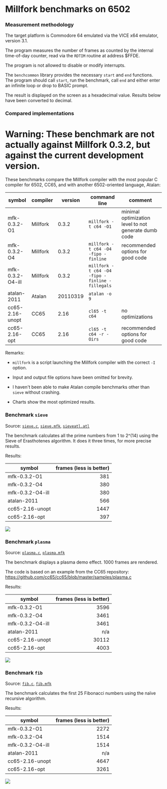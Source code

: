 # Millfork benchmarks on 6502

### Measurement methodology

The target platform is Commodore 64 emulated via the VICE x64 emulator, version 3.1.

The program measures the number of frames as counted by the internal time-of-day counter, read via the `RDTIM` routine at address $FFDE.

The program is not allowed to disable or modify interrupts.

The `benchcommon` library provides the necessary `start` and `end` functions. The program should call `start`, run the benchmark, call `end` and either enter an infinite loop or drop to BASIC prompt.

The result is displayed on the screen as a hexadecimal value. Results below have been converted to decimal.

### Compared implementations

# Warning: These benchmark are not actually against Millfork 0.3.2, but against the current development version.

These benchmarks compare the Millfork compiler with the most popular C compiler for 6502, CC65, and with another 6502-oriented language, Atalan:

| symbol            | compiler | version  | command line                                    | comment |
|-------------------|----------|----------|-------------------------------------------------|-|
| mfk-0.3.2-O1      | Millfork | 0.3.2    | `millfork -t c64 -O1`                           | minimal optimization level to not generate dumb code|
| mfk-0.3.2-O4      | Millfork | 0.3.2    | `millfork -t c64 -O4 -fipo -finline`            | recommended options for good code |
| mfk-0.3.2-O4-ill  | Millfork | 0.3.2    | `millfork -t c64 -O4 -fipo -finline -fillegals` | |
| atalan-2011       | Atalan   | 20110319 | `atalan -o 9`                                   | |
| cc65-2.16-unopt   | CC65     | 2.16     | `cl65 -t c64`                                   | no optimizations |
| cc65-2.16-opt     | CC65     | 2.16     | `cl65 -t c64 -r -Oirs`                          | recommended options for good code |

Remarks:

* `millfork` is a script launching the Millfork compiler with the correct `-I` option.

* Input and output file options have been omitted for brevity.

* I haven't been able to make Atalan compile benchmarks other than `sieve` without crashing.

* Charts show the most optimized results.

### Benchmark `sieve`

Source: [`sieve.c`](./sieve.c), [`sieve.mfk`](./sieve.mfk), [`sieveatl.atl`](./sieveatl.atl)

The benchmark calculates all the prime numbers from 1 to 2^(14) using the Sieve of Erasthotenes algorithm. It does it three times, for more precise results.

Results:

| symbol            | frames (less is better) |
|-|-:|
| mfk-0.3.2-O1      | 381 |
| mfk-0.3.2-O4      | 380 |
| mfk-0.3.2-O4-ill  | 380 |
| atalan-2011       | 566 |
| cc65-2.16-unopt   | 1447 |
| cc65-2.16-opt     | 397 |

![](https://image-charts.com/chart?cht=bhg&chs=700x400&chd=t:380|397|566&chdl=mfk-0.3.2-O4|cc65-2.16-opt|atalan-2011&chtt=Sieve%20benchmark%20(time%20in%20frames,%20less%20is%20better)&chma=10,10&chxt=x,y&chco=008000,aa0000,2200aa&chxl=0:||&chds=0,600&chxr=1,0,600)

### Benchmark `plasma`

Source: [`plasma.c`](./plasma.c), [`plasma.mfk`](./plasma.mfk)

The benchmark displays a plasma demo effect. 1000 frames are rendered.

The code is based on an example from the CC65 repository: https://github.com/cc65/cc65/blob/master/samples/plasma.c

Results:

| symbol            | frames (less is better) |
|-|-:|
| mfk-0.3.2-O1      | 3596 |
| mfk-0.3.2-O4      | 3461 |
| mfk-0.3.2-O4-ill  | 3461 |
| atalan-2011       | n/a |
| cc65-2.16-unopt   | 30112 |
| cc65-2.16-opt     | 4003 |

![](https://image-charts.com/chart?cht=bhg&chs=700x400&chd=t:3461|4003&chdl=mfk-0.3.2-O4|cc65-2.16-opt&chtt=Sieve%20benchmark%20(time%20in%20frames,%20less%20is%20better)&chma=10,10&chxt=x,y&chco=008000,aa0000&chxl=0:||&chds=0,50000&chxr=1,0,5000)


### Benchmark `fib`

Source: [`fib.c`](./fib.c), [`fib.mfk`](./fib.mfk)

The benchmark calculates the first 25 Fibonacci numbers using the naïve recursive algorithm.

Results:

| symbol            | frames (less is better) |
|-|-:|
| mfk-0.3.2-O1      | 2272 |
| mfk-0.3.2-O4      | 1514 |
| mfk-0.3.2-O4-ill  | 1514 |
| atalan-2011       | n/a |
| cc65-2.16-unopt   | 4647 |
| cc65-2.16-opt     | 3261 |

![](https://image-charts.com/chart?cht=bhg&chs=700x400&chd=t:1514|3261&chdl=mfk-0.3.2-O4|cc65-2.16-opt&chtt=Sieve%20benchmark%20(time%20in%20frames,%20less%20is%20better)&chma=10,10&chxt=x,y&chco=008000,aa0000&chxl=0:||&chds=0,4000&chxr=1,0,4000)

